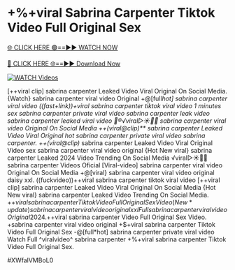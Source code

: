 # +%+viral Sabrina Carpenter Tiktok Video Full Original Sex


[🌐 CLICK HERE 🟢==►► WATCH NOW](https://gitload.pages.dev/)

[🔴 CLICK HERE 🌐==►► Download Now](https://gitload.pages.dev/)

[![WATCH Videos](https://i.imgur.com/dJHk4Zq.gif)](https://gitload.pages.dev/)
























[++viral clip] sabrina carpenter Leaked Video Viral Original On Social Media. {Watch} sabrina carpenter viral video Original
+@[full*hot] sabrina carpenter viral video
((fast+link))+viral sabrina carpenter tiktok viral video 1 minutes
sex sabrina carpenter private viral video sabrina carpenter leak video
sabrina carpenter leaked viral video 👙®️√viral▷☀️👄💥 sabrina carpenter viral video Original On Social Media ++(viral@clip)** sabrina carpenter Leaked Video Viral Original
hot sabrina carpenter private viral video sabrina carpenter. ++(viral@clip)* sabrina carpenter Leaked Video Viral Original Video sex sabrina carpenter viral video original {Hot New viral} sabrina carpenter Leaked 2024 Video Trending On Social Media ️√viral▷☀️👄💥 sabrina carpenter Videos Oficial [Viral-video] sabrina carpenter viral video Original On Social Media
+@[viral} sabrina carpenter viral video original daisy xxl. ((fuckvideo))++viral sabrina carpenter tiktok viral video [++viral clip] sabrina carpenter Leaked Video Viral Original On Social Media
{Hot New viral} sabrina carpenter Leaked Video Trending On Social Media. +$+viral sabrina carpenter Tiktok Video Full Original Sex Video (New*update) sabrina carpenter viral video original xxl
Full sabrina carpenter viral video Original 2024.
+$+viral sabrina carpenter Video Full Original Sex Video. +sabrina carpenter viral video original +$+viral sabrina carpenter Tiktok Video Full Original Sex
-@[full*hot] sabrina carpenter private viral video
Watch Full ^viralvideo^ sabrina carpenter
+%+viral sabrina carpenter Tiktok Video Full Original Sex.


#XWfalVMBoL0
